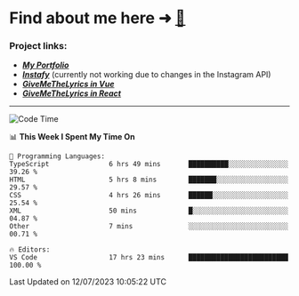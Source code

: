 # Find about me here ➜ [🧑](https://pauabella.dev)

### Project links:
- ***[My Portfolio](https://pauabella.dev)***
- ***[Instafy](https://instafy.me)*** (currently not working due to changes in the Instagram API)
- ***[GiveMeTheLyrics in Vue](https://lyrics.pauabella.dev)***
- ***[GiveMeTheLyrics in React](https://pauabella.dev/GiveMeTheLyrics)***

---
<!--START_SECTION:waka-->
![Code Time](http://img.shields.io/badge/Code%20Time-2%2C309%20hrs%202%20mins-blue)

📊 **This Week I Spent My Time On** 

```text
💬 Programming Languages: 
TypeScript               6 hrs 49 mins       ██████████░░░░░░░░░░░░░░░   39.26 % 
HTML                     5 hrs 8 mins        ███████░░░░░░░░░░░░░░░░░░   29.57 % 
CSS                      4 hrs 26 mins       ██████░░░░░░░░░░░░░░░░░░░   25.54 % 
XML                      50 mins             █░░░░░░░░░░░░░░░░░░░░░░░░   04.87 % 
Other                    7 mins              ░░░░░░░░░░░░░░░░░░░░░░░░░   00.71 % 

🔥 Editors: 
VS Code                  17 hrs 23 mins      █████████████████████████   100.00 % 
```


 Last Updated on 12/07/2023 10:05:22 UTC
<!--END_SECTION:waka-->
